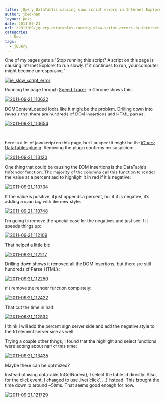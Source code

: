 ```yaml
---
title: jQuery DataTables causing slow script errors in Internet Explorer
author: jbeckham
layout: post
date: 2011-09-21
url: /2011/09/jquery-datatables-causing-slow-script-errors-in-internet-explorer/
categories:
  - Dev
tags:
  - jQuery
---
```

One of my pages gets a &quot;Stop running this script? A script on this page is causing Internet Explorer to run slowly. If it continues to run, your computer might become unresponsive.&quot;

[<img style="background-image: none; border-bottom: 0px; border-left: 0px; padding-left: 0px; padding-right: 0px; display: inline; border-top: 0px; border-right: 0px; padding-top: 0px" title="ie_slow_script_error" border="0" alt="ie_slow_script_error" src="http://i0.wp.com/www.joelbeckham.com/wp-content/uploads/2011/09/ie_slow_script_error_thumb.png?resize=336%2C153" data-recalc-dims="1" />][1]

Running the page through <a href="http://code.google.com/webtoolkit/speedtracer/get-started.html#downloading" target="_blank">Speed Tracer</a> in Chrome shows this:

[<img style="background-image: none; border-bottom: 0px; border-left: 0px; padding-left: 0px; padding-right: 0px; display: inline; border-top: 0px; border-right: 0px; padding-top: 0px" title="2011-09-21_110622" border="0" alt="2011-09-21_110622" src="http://i2.wp.com/www.joelbeckham.com/wp-content/uploads/2011/09/2011-09-21_110622_thumb.gif?resize=401%2C383" data-recalc-dims="1" />][2]

DOMContentLoaded looks like it might be the problem. Drilling down into reveals that there are hundreds of DOM insertions and HTML parses:

[<img style="background-image: none; border-bottom: 0px; border-left: 0px; padding-left: 0px; padding-right: 0px; display: inline; border-top: 0px; border-right: 0px; padding-top: 0px" title="2011-09-21_110654" border="0" alt="2011-09-21_110654" src="http://i1.wp.com/www.joelbeckham.com/wp-content/uploads/2011/09/2011-09-21_110654_thumb.gif?resize=275%2C281" data-recalc-dims="1" />][3]

&#160;

here is a lot of javascript on this page, but I suspect it might be the <a href="http://datatables.net/index" target="_blank">jQuery DataTables plugin</a>. Removing the plugin confirms my suspicion:

[<img style="background-image: none; border-bottom: 0px; border-left: 0px; padding-left: 0px; padding-right: 0px; display: inline; border-top: 0px; border-right: 0px; padding-top: 0px" title="2011-09-21_113120" border="0" alt="2011-09-21_113120" src="http://i1.wp.com/www.joelbeckham.com/wp-content/uploads/2011/09/2011-09-21_113120_thumb.gif?resize=312%2C21" data-recalc-dims="1" />][4]

One thing that could be causing the DOM insertions is the DataTable’s fnRender function. The majority of the columns call this function to render the value as a percent and to highlight it in red if it is negative:

[<img style="background-image: none; border-bottom: 0px; border-left: 0px; padding-left: 0px; padding-right: 0px; display: inline; border-top: 0px; border-right: 0px; padding-top: 0px" title="2011-09-21_110734" border="0" alt="2011-09-21_110734" src="http://i1.wp.com/www.joelbeckham.com/wp-content/uploads/2011/09/2011-09-21_110734_thumb.gif?resize=496%2C257" data-recalc-dims="1" />][5]

If the value is positive, it just appends a percent, but if it is negative, it’s adding a span tag with the new style:

[<img style="background-image: none; border-bottom: 0px; border-left: 0px; padding-left: 0px; padding-right: 0px; display: inline; border-top: 0px; border-right: 0px; padding-top: 0px" title="2011-09-21_110748" border="0" alt="2011-09-21_110748" src="http://i2.wp.com/www.joelbeckham.com/wp-content/uploads/2011/09/2011-09-21_110748_thumb.gif?resize=419%2C126" data-recalc-dims="1" />][6]

I’m going to remove the special case for the negatives and just see if it speeds things up:

[<img style="background-image: none; border-bottom: 0px; border-left: 0px; padding-left: 0px; padding-right: 0px; display: inline; border-top: 0px; border-right: 0px; padding-top: 0px" title="2011-09-21_112109" border="0" alt="2011-09-21_112109" src="http://i2.wp.com/www.joelbeckham.com/wp-content/uploads/2011/09/2011-09-21_112109_thumb.gif?resize=309%2C76" data-recalc-dims="1" />][7]

That helped a little bit:

[<img style="background-image: none; border-bottom: 0px; border-left: 0px; padding-left: 0px; padding-right: 0px; display: inline; border-top: 0px; border-right: 0px; padding-top: 0px" title="2011-09-21_112217" border="0" alt="2011-09-21_112217" src="http://i0.wp.com/www.joelbeckham.com/wp-content/uploads/2011/09/2011-09-21_112217_thumb.gif?resize=336%2C19" data-recalc-dims="1" />][8]

Drilling down shows it removed all the DOM insertions, but there are still hundreds of Parse HTML’s:

[<img style="background-image: none; border-bottom: 0px; border-left: 0px; padding-left: 0px; padding-right: 0px; display: inline; border-top: 0px; border-right: 0px; padding-top: 0px" title="2011-09-21_112250" border="0" alt="2011-09-21_112250" src="http://i2.wp.com/www.joelbeckham.com/wp-content/uploads/2011/09/2011-09-21_112250_thumb.gif?resize=203%2C174" data-recalc-dims="1" />][9]

If I remove the render function completely:

[<img style="background-image: none; border-bottom: 0px; border-left: 0px; padding-left: 0px; padding-right: 0px; display: inline; border-top: 0px; border-right: 0px; padding-top: 0px" title="2011-09-21_112422" border="0" alt="2011-09-21_112422" src="http://i0.wp.com/www.joelbeckham.com/wp-content/uploads/2011/09/2011-09-21_112422_thumb.gif?resize=578%2C363" data-recalc-dims="1" />][10]

That cut the time in half:

[<img style="background-image: none; border-bottom: 0px; border-left: 0px; padding-left: 0px; padding-right: 0px; display: inline; border-top: 0px; border-right: 0px; padding-top: 0px" title="2011-09-21_112532" border="0" alt="2011-09-21_112532" src="http://i1.wp.com/www.joelbeckham.com/wp-content/uploads/2011/09/2011-09-21_112532_thumb.gif?resize=329%2C19" data-recalc-dims="1" />][11]

I think I will add the percent sign server side and add the negative style to the td element server side as well.

Trying a couple other things, I found that the highlight and select functions were adding about half of this time:

[<img style="background-image: none; border-bottom: 0px; border-left: 0px; padding-left: 0px; padding-right: 0px; display: inline; border-top: 0px; border-right: 0px; padding-top: 0px" title="2011-09-21_113435" border="0" alt="2011-09-21_113435" src="http://i1.wp.com/www.joelbeckham.com/wp-content/uploads/2011/09/2011-09-21_113435_thumb.gif?resize=383%2C263" data-recalc-dims="1" />][12]

Maybe these can be optimized?

Instead of using dataTable.fnGetNodes(), I select the table id directly. Also, for the click event, I changed to use .live(‘click’, …) instead. This brought the time down to around ~50ms. That seems good enough for now.

[<img style="background-image: none; border-bottom: 0px; border-left: 0px; padding-left: 0px; padding-right: 0px; display: inline; border-top: 0px; border-right: 0px; padding-top: 0px" title="2011-09-21_121729" border="0" alt="2011-09-21_121729" src="http://i1.wp.com/www.joelbeckham.com/wp-content/uploads/2011/09/2011-09-21_121729_thumb.gif?resize=292%2C19" data-recalc-dims="1" />][13]

 [1]: http://i0.wp.com/www.joelbeckham.com/wp-content/uploads/2011/09/ie_slow_script_error.png
 [2]: http://i0.wp.com/www.joelbeckham.com/wp-content/uploads/2011/09/2011-09-21_110622.gif
 [3]: http://i2.wp.com/www.joelbeckham.com/wp-content/uploads/2011/09/2011-09-21_110654.gif
 [4]: http://i0.wp.com/www.joelbeckham.com/wp-content/uploads/2011/09/2011-09-21_113120.gif
 [5]: http://i2.wp.com/www.joelbeckham.com/wp-content/uploads/2011/09/2011-09-21_110734.gif
 [6]: http://i2.wp.com/www.joelbeckham.com/wp-content/uploads/2011/09/2011-09-21_110748.gif
 [7]: http://i1.wp.com/www.joelbeckham.com/wp-content/uploads/2011/09/2011-09-21_112109.gif
 [8]: http://i0.wp.com/www.joelbeckham.com/wp-content/uploads/2011/09/2011-09-21_112217.gif
 [9]: http://i1.wp.com/www.joelbeckham.com/wp-content/uploads/2011/09/2011-09-21_112250.gif
 [10]: http://i2.wp.com/www.joelbeckham.com/wp-content/uploads/2011/09/2011-09-21_112422.gif
 [11]: http://i0.wp.com/www.joelbeckham.com/wp-content/uploads/2011/09/2011-09-21_112532.gif
 [12]: http://i2.wp.com/www.joelbeckham.com/wp-content/uploads/2011/09/2011-09-21_113435.gif
 [13]: http://i1.wp.com/www.joelbeckham.com/wp-content/uploads/2011/09/2011-09-21_121729.gif